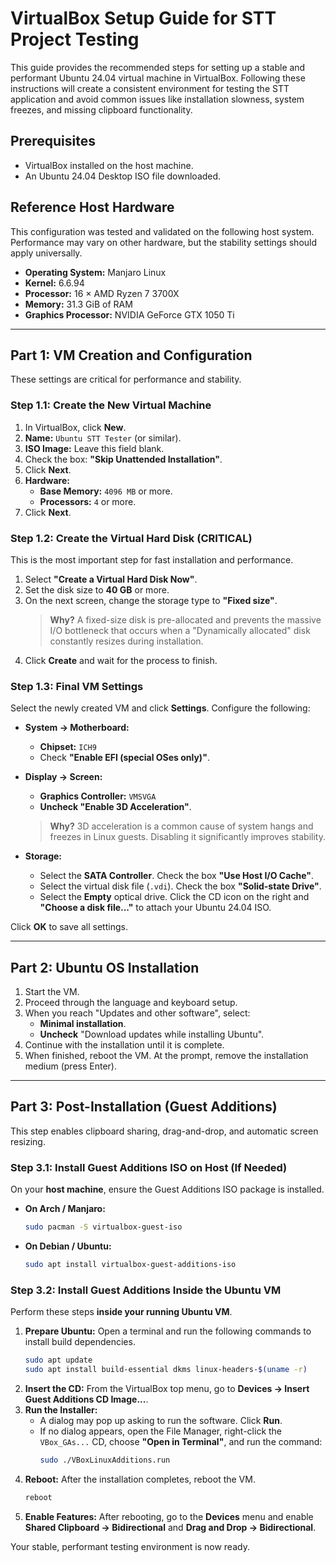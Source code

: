 # VirtualBox Setup Guide for STT Project Testing

This guide provides the recommended steps for setting up a stable and performant Ubuntu 24.04 virtual machine in VirtualBox. Following these instructions will create a consistent environment for testing the STT application and avoid common issues like installation slowness, system freezes, and missing clipboard functionality.

## Prerequisites

- VirtualBox installed on the host machine.
- An Ubuntu 24.04 Desktop ISO file downloaded.

## Reference Host Hardware

This configuration was tested and validated on the following host system. Performance may vary on other hardware, but the stability settings should apply universally.

- **Operating System:** Manjaro Linux
- **Kernel:** 6.6.94
- **Processor:** 16 × AMD Ryzen 7 3700X
- **Memory:** 31.3 GiB of RAM
- **Graphics Processor:** NVIDIA GeForce GTX 1050 Ti

---

## Part 1: VM Creation and Configuration

These settings are critical for performance and stability.

### Step 1.1: Create the New Virtual Machine

1.  In VirtualBox, click **New**.
2.  **Name:** `Ubuntu STT Tester` (or similar).
3.  **ISO Image:** Leave this field blank.
4.  Check the box: **"Skip Unattended Installation"**.
5.  Click **Next**.
6.  **Hardware:**
    -   **Base Memory:** `4096 MB` or more.
    -   **Processors:** `4` or more.
7.  Click **Next**.

### Step 1.2: Create the Virtual Hard Disk (CRITICAL)

This is the most important step for fast installation and performance.

1.  Select **"Create a Virtual Hard Disk Now"**.
2.  Set the disk size to **40 GB** or more.
3.  On the next screen, change the storage type to **"Fixed size"**.
    > **Why?** A fixed-size disk is pre-allocated and prevents the massive I/O bottleneck that occurs when a "Dynamically allocated" disk constantly resizes during installation.
4.  Click **Create** and wait for the process to finish.

### Step 1.3: Final VM Settings

Select the newly created VM and click **Settings**. Configure the following:

-   **System -> Motherboard:**
    -   **Chipset:** `ICH9`
    -   Check **"Enable EFI (special OSes only)"**.

-   **Display -> Screen:**
    -   **Graphics Controller:** `VMSVGA`
    -   **Uncheck "Enable 3D Acceleration"**.
    > **Why?** 3D acceleration is a common cause of system hangs and freezes in Linux guests. Disabling it significantly improves stability.

-   **Storage:**
    -   Select the **SATA Controller**. Check the box **"Use Host I/O Cache"**.
    -   Select the virtual disk file (`.vdi`). Check the box **"Solid-state Drive"**.
    -   Select the **Empty** optical drive. Click the CD icon on the right and **"Choose a disk file..."** to attach your Ubuntu 24.04 ISO.

Click **OK** to save all settings.

---

## Part 2: Ubuntu OS Installation

1.  Start the VM.
2.  Proceed through the language and keyboard setup.
3.  When you reach "Updates and other software", select:
    -   **Minimal installation**.
    -   **Uncheck** "Download updates while installing Ubuntu".
4.  Continue with the installation until it is complete.
5.  When finished, reboot the VM. At the prompt, remove the installation medium (press Enter).

---

## Part 3: Post-Installation (Guest Additions)

This step enables clipboard sharing, drag-and-drop, and automatic screen resizing.

### Step 3.1: Install Guest Additions ISO on Host (If Needed)

On your **host machine**, ensure the Guest Additions ISO package is installed.

-   **On Arch / Manjaro:**
    ```bash
    sudo pacman -S virtualbox-guest-iso
    ```
-   **On Debian / Ubuntu:**
    ```bash
    sudo apt install virtualbox-guest-additions-iso
    ```

### Step 3.2: Install Guest Additions Inside the Ubuntu VM

Perform these steps **inside your running Ubuntu VM**.

1.  **Prepare Ubuntu:** Open a terminal and run the following commands to install build dependencies.
    ```bash
    sudo apt update
    sudo apt install build-essential dkms linux-headers-$(uname -r)
    ```
2.  **Insert the CD:** From the VirtualBox top menu, go to **Devices -> Insert Guest Additions CD Image...**.
3.  **Run the Installer:**
    - A dialog may pop up asking to run the software. Click **Run**.
    - If no dialog appears, open the File Manager, right-click the `VBox_GAs...` CD, choose **"Open in Terminal"**, and run the command:
      ```bash
      sudo ./VBoxLinuxAdditions.run
      ```
4.  **Reboot:** After the installation completes, reboot the VM.
    ```bash
    reboot
    ```
5.  **Enable Features:** After rebooting, go to the **Devices** menu and enable **Shared Clipboard -> Bidirectional** and **Drag and Drop -> Bidirectional**.

Your stable, performant testing environment is now ready.

